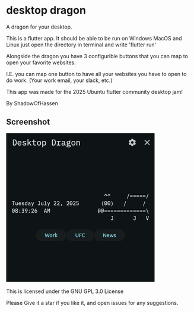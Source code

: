 # desktop dragon

A dragon for your desktop.

This is a flutter app. It should be able to be run on Windows MacOS and Linux just open the directory in terminal and write 'flutter run'


Alongside the dragon you have 3 configurible buttons that you can map to open your favorite websites.

I.E. you can map one button to have all your websites you have to open to do work. (Your work email, your slack, etc.)

This app was made for the 2025 Ubuntu flutter community desktop jam!

By ShadowOfHassen


## Screenshot

![](.github/screenshot.png)



This is licensed under the GNU GPL 3.0 License

Please Give it a star if you like it, and open issues for any suggestions.